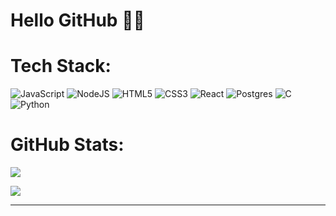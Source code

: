 # Hello GitHub 👋🏻



# Tech Stack:
![JavaScript](https://img.shields.io/badge/javascript-%23323330.svg?style=for-the-badge&logo=javascript&logoColor=%23F7DF1E) ![NodeJS](https://img.shields.io/badge/node.js-6DA55F?style=for-the-badge&logo=node.js&logoColor=white) ![HTML5](https://img.shields.io/badge/html5-%23E34F26.svg?style=for-the-badge&logo=html5&logoColor=white) ![CSS3](https://img.shields.io/badge/css3-%231572B6.svg?style=for-the-badge&logo=css3&logoColor=white) ![React](https://img.shields.io/badge/react-%2320232a.svg?style=for-the-badge&logo=react&logoColor=%2361DAFB) ![Postgres](https://img.shields.io/badge/postgres-%23316192.svg?style=for-the-badge&logo=postgresql&logoColor=white) ![C](https://img.shields.io/badge/c-%2300599C.svg?style=for-the-badge&logo=c&logoColor=white) ![Python](https://img.shields.io/badge/python-3670A0?style=for-the-badge&logo=python&logoColor=ffdd54)
# GitHub Stats:
<!-- <img height=200 width=200 src="https://github-readme-stats-git-master-rstaa-rickstaa.vercel.app/api/top-langs/?username=rickstaa&layout=compact&langs_count=10&hide_border=1&role=OWNER,COLLABORATOR&theme=dark#gh-dark-mode-only" alt="Rick Staa's Language stats" /> -->
![](https://github-readme-stats.vercel.app/api?username=jurayevdasturchi&theme=highcontrast&hide_border=true&include_all_commits=false&count_private=false&height=200&width=500)<br/>
<!-- ![](https://github-readme-streak-stats.herokuapp.com/?user=jurayevdasturchi&theme=highcontrast&hide_border=true)<br/> -->
![](https://github-readme-stats.vercel.app/api/top-langs/?username=jurayevdasturchi&theme=highcontrast&hide_border=true&include_all_commits=false&count_private=false&layout=compact)



---
<!-- [![](https://visitcount.itsvg.in/api?id=jurayevdasturchi&icon=0&color=0)](https://visitcount.itsvg.in) -->

<!-- Proudly created with GPRM ( https://gprm.itsvg.in ) -->
